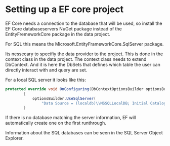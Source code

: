 
# Setting up a EF core project

EF Core needs a connection to the database that will be used, so install the EF Core databaseservers
 NuGet package instead of the EntityFremeworkCore package in the data project.

For SQL this means the Microsoft.EntityFrameworkCore.SqlServer package.


Its nessecary to specifiy the data provider to the project. This is done in the context class
in the data project. The context class needs to extend DbContext. And it is here the DbSets that defines
which table the user can directly interact with and query are set.

For a local SQL server it looks like this:
```C#
protected override void OnConfiguring(DbContextOptionsBuilder optionsBuilder)
        {
            optionsBuilder.UseSqlServer(
                "Data Source = (localdb)\\MSSQLLocalDB; Initial Catalog = DatabaseName");
        }
```

If there is no database matching the server information, EF will automatically create one on the first
runthrough.

Information about the SQL databases can be seen in the SQL Server Object Explorer.